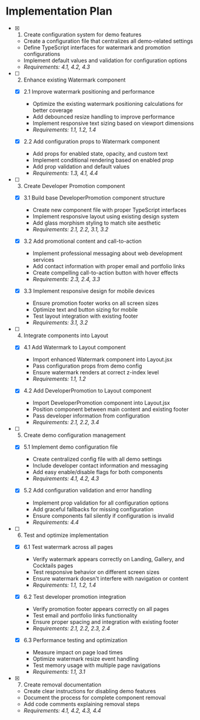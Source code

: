 # Implementation Plan

- [x] 1. Create configuration system for demo features


  - Create a configuration file that centralizes all demo-related settings
  - Define TypeScript interfaces for watermark and promotion configurations
  - Implement default values and validation for configuration options
  - _Requirements: 4.1, 4.2, 4.3_

- [ ] 2. Enhance existing Watermark component
  - [x] 2.1 Improve watermark positioning and performance


    - Optimize the existing watermark positioning calculations for better coverage
    - Add debounced resize handling to improve performance
    - Implement responsive text sizing based on viewport dimensions
    - _Requirements: 1.1, 1.2, 1.4_

  - [x] 2.2 Add configuration props to Watermark component

    - Add props for enabled state, opacity, and custom text
    - Implement conditional rendering based on enabled prop
    - Add prop validation and default values
    - _Requirements: 1.3, 4.1, 4.4_

- [ ] 3. Create Developer Promotion component
  - [x] 3.1 Build base DeveloperPromotion component structure


    - Create new component file with proper TypeScript interfaces
    - Implement responsive layout using existing design system
    - Add glass morphism styling to match site aesthetic
    - _Requirements: 2.1, 2.2, 3.1, 3.2_

  - [x] 3.2 Add promotional content and call-to-action

    - Implement professional messaging about web development services
    - Add contact information with proper email and portfolio links
    - Create compelling call-to-action button with hover effects
    - _Requirements: 2.3, 2.4, 3.3_

  - [x] 3.3 Implement responsive design for mobile devices

    - Ensure promotion footer works on all screen sizes
    - Optimize text and button sizing for mobile
    - Test layout integration with existing footer
    - _Requirements: 3.1, 3.2_

- [ ] 4. Integrate components into Layout
  - [x] 4.1 Add Watermark to Layout component


    - Import enhanced Watermark component into Layout.jsx
    - Pass configuration props from demo config
    - Ensure watermark renders at correct z-index level
    - _Requirements: 1.1, 1.2_

  - [x] 4.2 Add DeveloperPromotion to Layout component


    - Import DeveloperPromotion component into Layout.jsx
    - Position component between main content and existing footer
    - Pass developer information from configuration
    - _Requirements: 2.1, 2.2, 3.4_

- [ ] 5. Create demo configuration management
  - [x] 5.1 Implement demo configuration file

    - Create centralized config file with all demo settings
    - Include developer contact information and messaging
    - Add easy enable/disable flags for both components
    - _Requirements: 4.1, 4.2, 4.3_

  - [x] 5.2 Add configuration validation and error handling

    - Implement prop validation for all configuration options
    - Add graceful fallbacks for missing configuration
    - Ensure components fail silently if configuration is invalid
    - _Requirements: 4.4_

- [ ] 6. Test and optimize implementation
  - [x] 6.1 Test watermark across all pages


    - Verify watermark appears correctly on Landing, Gallery, and Cocktails pages
    - Test responsive behavior on different screen sizes
    - Ensure watermark doesn't interfere with navigation or content
    - _Requirements: 1.1, 1.2, 1.4_

  - [x] 6.2 Test developer promotion integration

    - Verify promotion footer appears correctly on all pages
    - Test email and portfolio links functionality
    - Ensure proper spacing and integration with existing footer
    - _Requirements: 2.1, 2.2, 2.3, 2.4_

  - [x] 6.3 Performance testing and optimization

    - Measure impact on page load times
    - Optimize watermark resize event handling
    - Test memory usage with multiple page navigations
    - _Requirements: 1.1, 3.1_

- [x] 7. Create removal documentation



  - Create clear instructions for disabling demo features
  - Document the process for complete component removal
  - Add code comments explaining removal steps
  - _Requirements: 4.1, 4.2, 4.3, 4.4_